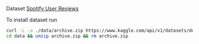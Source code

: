 Dataset [Spotify User Reviews](https://www.kaggle.com/datasets/alexandrakim2201/spotify-dataset)

To install dataset run
```bash
curl -L -o ./data/archive.zip https://www.kaggle.com/api/v1/datasets/download/alexandrakim2201/spotify-dataset
cd data && unzip archive.zip && rm archive.zip
```